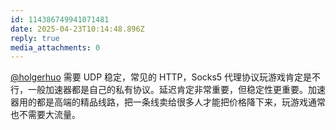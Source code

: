 ```yaml
---
id: 114386749941071481
date: 2025-04-23T10:14:48.896Z
reply: true
media_attachments: 0
---
```


[@holgerhuo](https://mast.dragon-fly.club/@holgerhuo) 需要 UDP 稳定，常见的 HTTP，Socks5 代理协议玩游戏肯定是不行，一般加速器都是自己的私有协议。延迟肯定非常重要，但稳定性更重要。加速器用的都是高端的精品线路，把一条线卖给很多人才能把价格降下来，玩游戏通常也不需要大流量。


